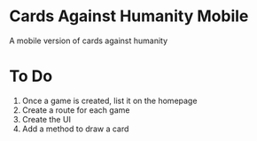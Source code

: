 # Cards Against Humanity Mobile
A mobile version of cards against humanity

# To Do
1. Once a game is created, list it on the homepage
2. Create a route for each game
3. Create the UI
4. Add a method to draw a card
